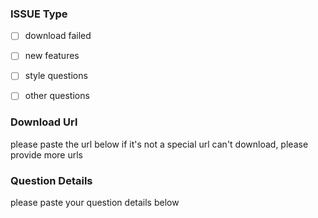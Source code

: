 ###  ISSUE Type

- [ ] download failed
- [ ] new features
- [ ] style questions
- [ ] other questions


### Download Url

please  paste the url below
if it's not a special url can't download, please provide more urls

### Question Details

please paste your question details below
